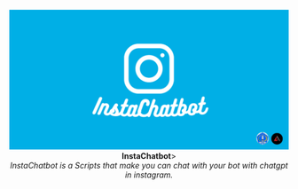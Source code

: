 <p align="center">
  <img src="https://github.com/Dappy-Net/instragram-chatbot/blob/main/assets/Copy%20of%20Text%20to%20semaphore.png?raw=true"> <br>
  <b>InstaChatbot</b>> <br>
  <i>InstaChatbot is a Scripts that make you can chat with your bot with chatgpt in instagram.</i>
</p>
